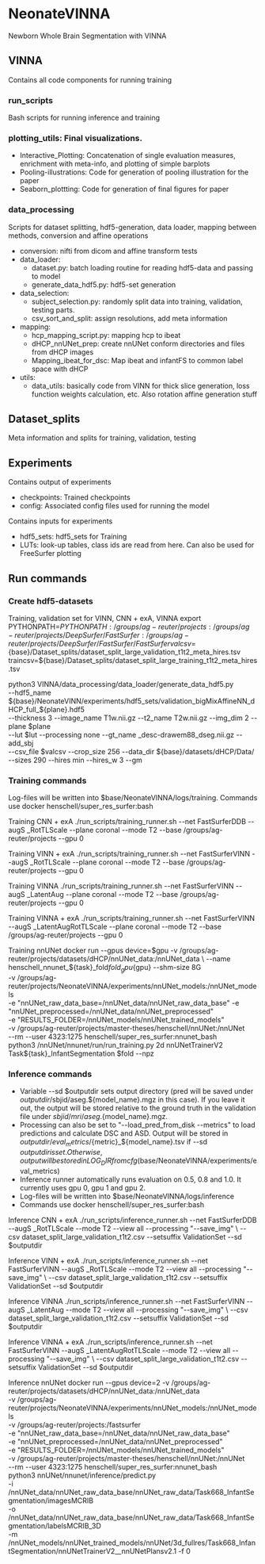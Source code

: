 # NeonateVINNA
Newborn Whole Brain Segmentation with VINNA

## VINNA
Contains all code components for running training 
### run_scripts
Bash scripts for running inference and training

### plotting_utils: Final visualizations. 
- Interactive_Plotting: Concatenation of single evaluation measures, enrichment with meta-info, and plotting of simple barplots
- Pooling-illustrations: Code for generation of pooling illustration for the paper
- Seaborn_plottting: Code for generation of final figures for paper

### data_processing
Scripts for dataset splitting, hdf5-generation, data loader, mapping between methods, conversion and affine operations
- conversion:  nifti from dicom and affine transform tests
- data_loader:
	- dataset.py: batch loading routine for reading hdf5-data and passing to model
	- generate_data_hdf5.py: hdf5-set generation
- data_selection:
	- subject_selection.py: randomly split data into training, validation, testing parts.
	- csv_sort_and_split: assign resolutions, add meta information
- mapping:
	- hcp_mapping_script.py: mapping hcp to ibeat
	- dHCP_nnUNet_prep: create nnUNet conform directories and files from dHCP images
	- Mapping_ibeat_for_dsc: Map ibeat and infantFS to common label space with dHCP
- utils: 
	- data_utils: basically code from VINN for thick slice generation, loss function weights calculation, etc. Also rotation affine generation stuff 
	
## Dataset_splits
Meta information and splits for training, validation, testing

## Experiments
Contains output of experiments
- checkpoints: Trained checkpoints
- config: Associated config files used for running the model

Contains inputs for experiments
- hdf5_sets: hdf5_sets for Training
- LUTs: look-up tables, class ids are read from here. Can also be used for FreeSurfer plotting

## Run commands
### Create hdf5-datasets
Training, validation set for VINN, CNN + exA, VINNA
export PYTHONPATH=$PYTHONPATH:/groups/ag-reuter/projects:/groups/ag-reuter/projects/DeepSurfer/FastSurfer:/groups/ag-reuter/projects/DeepSurfer/FastSurfer/FastSurfer
valcsv=${base}/Dataset_splits/dataset_split_large_validation_t1t2_meta_hires.tsv
traincsv=${base}/Dataset_splits/dataset_split_large_training_t1t2_meta_hires.tsv

python3 VINNA/data_processing/data_loader/generate_data_hdf5.py \
                                        --hdf5_name ${base}/NeonateVINN/experiments/hdf5_sets/validation_bigMixAffineNN_dHCP_full_${plane}.hdf5 \
                                        --thickness 3 --image_name T1w.nii.gz --t2_name T2w.nii.gz --img_dim 2 --plane $plane \
                                        --lut $lut --processing none --gt_name _desc-drawem88_dseg.nii.gz --add_sbj  \
                                        --csv_file $valcsv --crop_size 256 --data_dir ${base}/datasets/dHCP/Data/ \
                                        --sizes 290 --hires min --hires_w 3 --gm

### Training commands
Log-files will be written into $base/NeonateVINNA/logs/training. Commands use docker henschell/super_res_surfer:bash

Training CNN + exA
./run_scripts/training_runner.sh --net FastSurferDDB --augS _RotTLScale --plane coronal --mode T2 --base /groups/ag-reuter/projects --gpu 0

Training VINN + exA
./run_scripts/training_runner.sh --net FastSurferVINN --augS _RotTLScale --plane coronal --mode T2 --base /groups/ag-reuter/projects --gpu 0

Training VINNA
./run_scripts/training_runner.sh --net FastSurferVINN --augS _LatentAug --plane coronal --mode T2 --base /groups/ag-reuter/projects --gpu 0 

Training VINNA + exA
./run_scripts/training_runner.sh --net FastSurferVINN --augS _LatentAugRotTLScale --plane coronal --mode T2 --base /groups/ag-reuter/projects --gpu 0 

Training nnUNet
docker run --gpus device=$gpu -v /groups/ag-reuter/projects/datasets/dHCP/nnUNet_data:/nnUNet_data \
--name henschell_nnunet_${task}_fold${fold}_gpu${gpu} --shm-size 8G \
-v /groups/ag-reuter/projects/NeonateVINNA/experiments/nnUNet_models:/nnUNet_models \
-e "nnUNet_raw_data_base=/nnUNet_data/nnUNet_raw_data_base" -e "nnUNet_preprocessed=/nnUNet_data/nnUNet_preprocessed" \
-e "RESULTS_FOLDER=/nnUNet_models/nnUNet_trained_models" \
-v /groups/ag-reuter/projects/master-theses/henschell/nnUNet:/nnUNet \
--rm --user 4323:1275 henschell/super_res_surfer:nnunet_bash \
python3 /nnUNet/nnunet/run/run_training.py 2d nnUNetTrainerV2 Task${task}_InfantSegmentation $fold --npz

### Inference commands
- Variable --sd $outputdir sets output directory (pred will be saved under $outputdir/$sbjid/aseg.${model_name}.mgz in this case).
If you leave it out, the output will be stored relative to the ground truth in the validation file under $sbjid/mri/aseg.${model_name}.mgz.
- Processing can also be set to "--load_pred_from_disk --metrics" to load predictions and calculate DSC and ASD. Output
will be stored in $outputdir/eval_metrics/${metric}_${model_name}.tsv if --sd $outputdir is set. 
Otherwise, output will be stored in LOG_DIR from cfg ($base/NeonateVINNA/experiments/eval_metrics)
- Inference runner automatically runs evaluation on 0.5, 0.8 and 1.0. It currently uses gpu 0, gpu 1 and gpu 2. 
- Log-files will be written into $base/NeonateVINNA/logs/inference
- Commands use docker henschell/super_res_surfer:bash

Inference CNN + exA
./run_scripts/inference_runner.sh --net FastSurferDDB --augS _RotTLScale --mode T2 --view all --processing "--save_img" \ 
                      --csv dataset_split_large_validation_t1t2.csv --setsuffix ValidationSet --sd $outputdir

Inference VINN + exA
./run_scripts/inference_runner.sh --net FastSurferVINN --augS _RotTLScale --mode T2 --view all --processing "--save_img" \ 
                      --csv dataset_split_large_validation_t1t2.csv --setsuffix ValidationSet --sd $outputdir

Inference VINNA
./run_scripts/inference_runner.sh --net FastSurferVINN --augS _LatentAug --mode T2 --view all --processing "--save_img" \ 
                      --csv dataset_split_large_validation_t1t2.csv --setsuffix ValidationSet --sd $outputdir

Inference VINNA + exA
./run_scripts/inference_runner.sh --net FastSurferVINN --augS _LatentAugRotTLScale --mode T2 --view all --processing "--save_img" \ 
                      --csv dataset_split_large_validation_t1t2.csv --setsuffix ValidationSet --sd $outputdir

Inference nnUNet
docker run --gpus device=2 -v /groups/ag-reuter/projects/datasets/dHCP/nnUNet_data:/nnUNet_data \
-v /groups/ag-reuter/projects/NeonateVINNA/experiments/nnUNet_models:/nnUNet_models \
-v /groups/ag-reuter/projects:/fastsurfer \
-e "nnUNet_raw_data_base=/nnUNet_data/nnUNet_raw_data_base" \
-e "nnUNet_preprocessed=/nnUNet_data/nnUNet_preprocessed" \
-e "RESULTS_FOLDER=/nnUNet_models/nnUNet_trained_models" \
-v /groups/ag-reuter/projects/master-theses/henschell/nnUNet:/nnUNet \
--rm --user 4323:1275 henschell/super_res_surfer:nnunet_bash \
python3 nnUNet/nnunet/inference/predict.py \
-i /nnUNet_data/nnUNet_raw_data_base/nnUNet_raw_data/Task668_InfantSegmentation/imagesMCRIB \
-o /nnUNet_data/nnUNet_raw_data_base/nnUNet_raw_data/Task668_InfantSegmentation/labelsMCRIB_3D \
-m /nnUNet_models/nnUNet_trained_models/nnUNet/3d_fullres/Task668_InfantSegmentation/nnUNetTrainerV2__nnUNetPlansv2.1 -f 0





